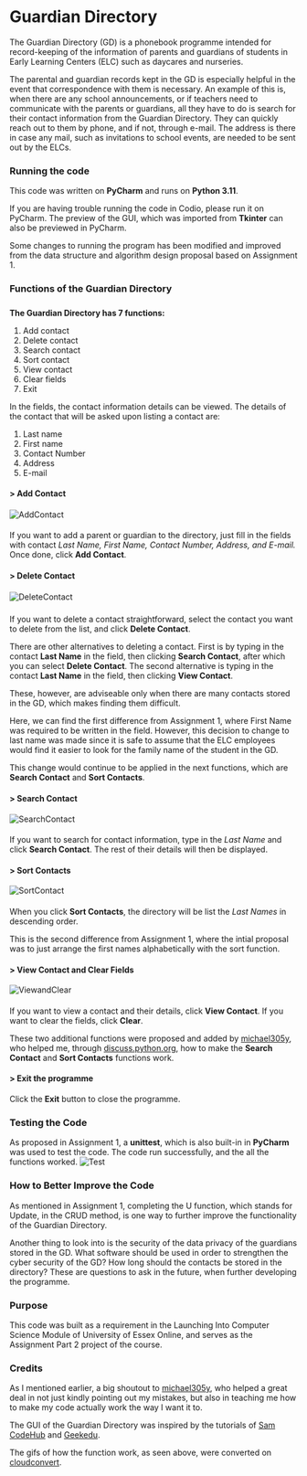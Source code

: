 # Guardian Directory

The Guardian Directory (GD) is a phonebook programme intended for record-keeping of the information of parents and guardians of students in Early Learning Centers (ELC) such as daycares and nurseries.

The parental and guardian records kept in the GD is especially helpful in the event that correspondence with them is necessary. An example of this is, when there are any school announcements, or if teachers need to communicate with the parents or guardians, all they have to do is search for their contact information from the Guardian Directory. They can quickly reach out to them by phone, and if not, through e-mail. The address is there in case any mail, such as invitations to school events, are needed to be sent out by the ELCs.

### Running the code
 This code was written on **PyCharm** and runs on **Python 3.11**. 

If you are having trouble running the code in Codio, please run it on PyCharm. 
The preview of the GUI, which was imported from **Tkinter** can also be previewed in PyCharm.

Some changes to running the program has been modified and improved from the data structure and algorithm design proposal based on Assignment 1. 

### Functions of the Guardian Directory

#####
**The Guardian Directory has 7 functions:**
1) Add contact
2) Delete contact
3) Search contact
4) Sort contact 
5) View contact
6) Clear fields
7) Exit

In the fields, the contact information details can be viewed. The details of the contact that will be asked upon listing a contact are: 
1) Last name
2) First name
3) Contact Number
4) Address
5) E-mail

#### > Add Contact
####
![AddContact](https://raw.githubusercontent.com/patzsantos/GuardianDirectory/main/GD_Screenshots/AddContact.gif)
####
If you want to add a parent or guardian to the directory, just fill in the fields with contact *Last Name, First Name, Contact Number, Address, and E-mail.* Once done, click **Add Contact**.

####
####

#### > Delete Contact
####
![DeleteContact](https://raw.githubusercontent.com/patzsantos/GuardianDirectory/main/GD_Screenshots/DeleteContact.gif)
### 
If you want to delete a contact straightforward, select the contact you want to delete from the list, and click **Delete Contact**. 

There are other alternatives to deleting a contact. 
First is by typing in the contact **Last Name** in the field, then clicking **Search Contact**, after which you can select **Delete Contact**. 
The second alternative is typing in the contact **Last Name** in the field, then clicking **View Contact**. 

These, however, are adviseable only when there are many contacts stored in the GD, which makes finding them difficult. 

Here, we can find the first difference from Assignment 1, where First Name was required to be written in the field. However, this decision to change to last name was made since it is safe to assume that the ELC employees would find it easier to look for the family name of the student in the GD. 

This change would continue to be applied in the next functions, which are **Search Contact** and **Sort Contacts**.

####
####

#### > Search Contact

![SearchContact](https://raw.githubusercontent.com/patzsantos/GuardianDirectory/main/GD_Screenshots/SearchContact.gif)
####
If you want to search for contact information, type in the *Last Name* and click **Search Contact**. The rest of their details will then be displayed. 


#### > Sort Contacts

![SortContact](https://raw.githubusercontent.com/patzsantos/GuardianDirectory/main/GD_Screenshots/SortContacts.gif)
####
When you click **Sort Contacts**, the directory will be list the *Last Names* in descending order. 

This is the second difference from Assignment 1, where the intial proposal was to just arrange the first names alphabetically with the sort function. 


#### > View Contact and Clear Fields

![ViewandClear](https://raw.githubusercontent.com/patzsantos/GuardianDirectory/main/GD_Screenshots/ViewandClear.gif)
####
If you want to view a contact and their details, click **View Contact**. 
If you want to clear the fields, click **Clear**. 

These two additional functions were proposed and added by [michael305y](https://github.com/michael305y), who helped me, through [discuss.python.org](discuss.python.org), how to make the **Search Contact** and **Sort Contacts** functions work. 


#### > Exit the programme

Click the **Exit** button to close the programme. 

### Testing the Code
As proposed in Assignment 1, a **unittest**, which is also built-in in **PyCharm** was used to test the code. The code run successfully, and the all the functions worked. 
![Test](https://raw.githubusercontent.com/patzsantos/GuardianDirectory/main/GD_Screenshots/unittest.png) 

### How to Better Improve the Code
As mentioned in Assignment 1, completing the U function, which stands for Update, in the CRUD method, is one way to further improve the functionality of the Guardian Directory. 

Another thing to look into is the security of the data privacy of the guardians stored in the GD. What software should be used in order to strengthen the cyber security of the GD? How long should the contacts be stored in the directory? These are questions to ask in the future, when further developing the programme. 

### Purpose 

This code was built as a requirement in the Launching Into Computer Science Module of University of Essex Online, and serves as the Assignment Part 2 project of the course. 

### Credits

As I mentioned earlier, a big shoutout to [michael305y](https://github.com/michael305y), who helped a great deal in not just kindly pointing out my mistakes, but also in teaching me how to make my code actually work the way I want it to. 

The GUI of the Guardian Directory was inspired by the tutorials of [Sam CodeHub](https://www.youtube.com/watch?v=oBVzKHsA4J8&list=WL&index=1&t=78s) and [Geekedu](https://www.geekedu.org/blogs/python-game-for-kids-tkinter-address-book). 

The gifs of how the function work, as seen above, were converted on [cloudconvert](https://cloudconvert.com/).
